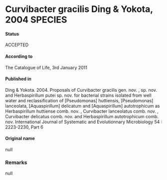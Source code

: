 # Curvibacter gracilis Ding & Yokota, 2004 SPECIES

#### Status
ACCEPTED

#### According to
The Catalogue of Life, 3rd January 2011

#### Published in
Ding & Yokota. 2004. Proposals of Curvibacter gracilis gen. nov. , sp. nov. and Herbaspirillum putei sp. nov. for bacterial strains isolated from well water and reclassification of [Pseudomonas] huttiensis, [Pseudomonas] lanceolata, [Aquaspirillum] delicatum and [Aquaspirillum] autotrophicum as Herbaspirillum huttiense comb. nov. , Curvibacter lanceolatus comb. nov. , Curvibacter delicatus comb. nov. and Herbaspirillum autotrophicum comb. nov. International Journal of Systematic and Evolutionnary Microbiology 54 : 2223-2230, Part 6

#### Original name
null

### Remarks
null